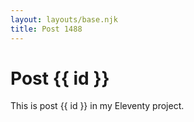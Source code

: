 ```yaml
---
layout: layouts/base.njk
title: Post 1488
---
```


# Post {{ id }}

This is post {{ id }} in my Eleventy project.
